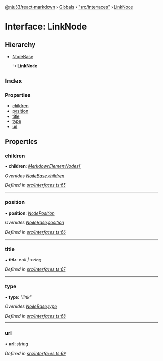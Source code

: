 [@nju33/react-markdown](../README.md) › [Globals](../globals.md) › ["src/interfaces"](../modules/_src_interfaces_.md) › [LinkNode](_src_interfaces_.linknode.md)

# Interface: LinkNode

## Hierarchy

* [NodeBase](_src_interfaces_.nodebase.md)

  ↳ **LinkNode**

## Index

### Properties

* [children](_src_interfaces_.linknode.md#children)
* [position](_src_interfaces_.linknode.md#position)
* [title](_src_interfaces_.linknode.md#title)
* [type](_src_interfaces_.linknode.md#type)
* [url](_src_interfaces_.linknode.md#url)

## Properties

###  children

• **children**: *[MarkdownElementNodes](../modules/_src_interfaces_.md#markdownelementnodes)[]*

*Overrides [NodeBase](_src_interfaces_.nodebase.md).[children](_src_interfaces_.nodebase.md#optional-children)*

*Defined in [src/interfaces.ts:65](https://github.com/nju33/react-markdown/blob/7fe748e/src/interfaces.ts#L65)*

___

###  position

• **position**: *[NodePosition](_src_interfaces_.nodeposition.md)*

*Overrides [NodeBase](_src_interfaces_.nodebase.md).[position](_src_interfaces_.nodebase.md#position)*

*Defined in [src/interfaces.ts:66](https://github.com/nju33/react-markdown/blob/7fe748e/src/interfaces.ts#L66)*

___

###  title

• **title**: *null | string*

*Defined in [src/interfaces.ts:67](https://github.com/nju33/react-markdown/blob/7fe748e/src/interfaces.ts#L67)*

___

###  type

• **type**: *"link"*

*Overrides [NodeBase](_src_interfaces_.nodebase.md).[type](_src_interfaces_.nodebase.md#type)*

*Defined in [src/interfaces.ts:68](https://github.com/nju33/react-markdown/blob/7fe748e/src/interfaces.ts#L68)*

___

###  url

• **url**: *string*

*Defined in [src/interfaces.ts:69](https://github.com/nju33/react-markdown/blob/7fe748e/src/interfaces.ts#L69)*
